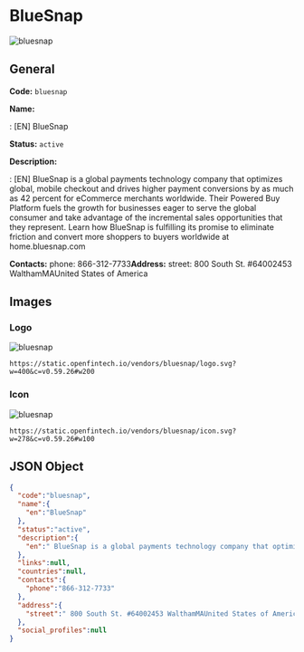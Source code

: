 
# BlueSnap 
![bluesnap](https://static.openfintech.io/vendors/bluesnap/logo.svg?w=400&c=v0.59.26#w200)  

## General 
 
**Code:** `bluesnap` 
 
**Name:** 
 
:	[EN] BlueSnap 
 
**Status:** `active` 
 
**Description:** 
 
: [EN]  BlueSnap is a global payments technology company that optimizes global, mobile checkout and drives higher payment conversions by as much as 42 percent for eCommerce merchants worldwide. Their Powered Buy Platform fuels the growth for businesses eager to serve the global consumer and take advantage of the incremental sales opportunities that they represent. Learn how BlueSnap is fulfilling its promise to eliminate friction and convert more shoppers to buyers worldwide at home.bluesnap.com  
 
**Contacts:** 
phone: 866-312-7733**Address:** 
street:  800 South St. #64002453 WalthamMAUnited States of America  

## Images 

### Logo 
 
![bluesnap](https://static.openfintech.io/vendors/bluesnap/logo.svg?w=400&c=v0.59.26#w200)  

```
https://static.openfintech.io/vendors/bluesnap/logo.svg?w=400&c=v0.59.26#w200
```  

### Icon 
 
![bluesnap](https://static.openfintech.io/vendors/bluesnap/icon.svg?w=278&c=v0.59.26#w100)  

```
https://static.openfintech.io/vendors/bluesnap/icon.svg?w=278&c=v0.59.26#w100
```  

## JSON Object 

```json
{
  "code":"bluesnap",
  "name":{
    "en":"BlueSnap"
  },
  "status":"active",
  "description":{
    "en":" BlueSnap is a global payments technology company that optimizes global, mobile checkout and drives higher payment conversions by as much as 42 percent for eCommerce merchants worldwide. Their Powered Buy Platform fuels the growth for businesses eager to serve the global consumer and take advantage of the incremental sales opportunities that they represent. Learn how BlueSnap is fulfilling its promise to eliminate friction and convert more shoppers to buyers worldwide at home.bluesnap.com "
  },
  "links":null,
  "countries":null,
  "contacts":{
    "phone":"866-312-7733"
  },
  "address":{
    "street":" 800 South St. #64002453 WalthamMAUnited States of America "
  },
  "social_profiles":null
}
```  
